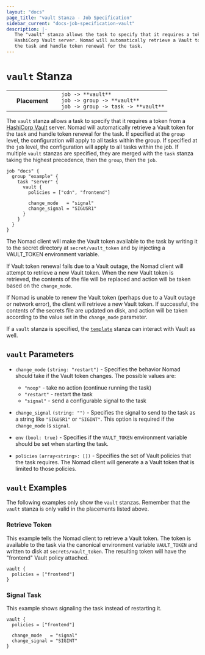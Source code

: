 ```yaml
---
layout: "docs"
page_title: "vault Stanza - Job Specification"
sidebar_current: "docs-job-specification-vault"
description: |-
   The "vault" stanza allows the task to specify that it requires a token from a
   HashiCorp Vault server. Nomad will automatically retrieve a Vault token for
   the task and handle token renewal for the task.
---
```


# `vault` Stanza

<table class="table table-bordered table-striped">
  <tr>
    <th width="120">Placement</th>
    <td>
      <code>job -> **vault**</code>
      <br>
      <code>job -> group -> **vault**</code>
      <br>
      <code>job -> group -> task -> **vault**</code>
    </td>
  </tr>
</table>

The `vault` stanza allows a task to specify that it requires a token from a
[HashiCorp Vault][vault] server. Nomad will automatically retrieve a Vault token
for the task and handle token renewal for the task. If specified at the `group`
level, the configuration will apply to all tasks within the group. If specified
at the `job` level, the configuration will apply to all tasks within the job. If
multiple `vault` stanzas are specified, they are merged with the `task` stanza
taking the highest precedence, then the `group`, then the `job`.

```hcl
job "docs" {
  group "example" {
    task "server" {
      vault {
        policies = ["cdn", "frontend"]

        change_mode   = "signal"
        change_signal = "SIGUSR1"
      }
    }
  }
}
```

The Nomad client will make the Vault token available to the task by writing it
to the secret directory at `secret/vault_token` and by injecting a VAULT_TOKEN
environment variable.

If Vault token renewal fails due to a Vault outage, the Nomad client will
attempt to retrieve a new Vault token. When the new Vault token is retrieved,
the contents of the file will be replaced and action will be taken based on the
`change_mode`.

If Nomad is unable to renew the Vault token (perhaps due to a Vault outage or
network error), the client will retrieve a new Vault token. If successful, the
contents of the secrets file are updated on disk, and action will be taken
according to the value set in the `change_mode` parameter.

If a `vault` stanza is specified, the [`template`][template] stanza can interact
with Vault as well.

## `vault` Parameters

- `change_mode` `(string: "restart")` - Specifies the behavior Nomad should take
  if the Vault token changes. The possible values are:

  - `"noop"` - take no action (continue running the task)
  - `"restart"` - restart the task
  - `"signal"` - send a configurable signal to the task

- `change_signal` `(string: "")` - Specifies the signal to send to the task as a
  string like `"SIGUSR1"` or `"SIGINT"`. This option is required if the
  `change_mode` is `signal`.

- `env` `(bool: true)` - Specifies if the `VAULT_TOKEN` environment variable
  should be set when starting the task.

- `policies` `(array<string>: [])` - Specifies the set of Vault policies that
  the task requires. The Nomad client will generate a a Vault token that is
  limited to those policies.

## `vault` Examples

The following examples only show the `vault` stanzas. Remember that the
`vault` stanza is only valid in the placements listed above.

### Retrieve Token

This example tells the Nomad client to retrieve a Vault token. The token is
available to the task via the canonical environment variable `VAULT_TOKEN` and
written to disk at `secrets/vault_token`. The resulting token will have the
"frontend" Vault policy attached.

```hcl
vault {
  policies = ["frontend"]
}
```

### Signal Task

This example shows signaling the task instead of restarting it.

```hcl
vault {
  policies = ["frontend"]

  change_mode   = "signal"
  change_signal = "SIGINT"
}
```

[restart]: /docs/job-specification/restart.html "Nomad restart Job Specification"
[template]: /docs/job-specification/template.html "Nomad template Job Specification"
[vault]: https://www.vaultproject.io/ "Vault by HashiCorp"
